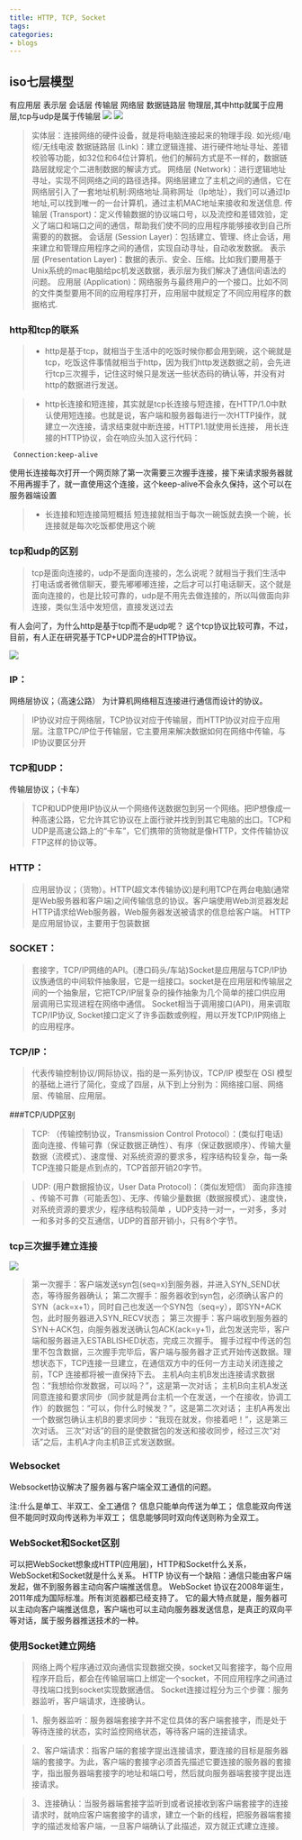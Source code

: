 ```yaml
---
title: HTTP, TCP, Socket
tags:
categories:
- blogs
---
```


## iso七层模型
有应用层 表示层 会话层 传输层 网络层 数据链路层 物理层,其中http就属于应用层,tcp与udp是属于传输层
![](ISO.png)
![](ISO-TCP.IP.png)
> 实体层：连接网络的硬件设备，就是将电脑连接起来的物理手段. 如光缆/电缆/无线电波
> 数据链路层 (Link)：建立逻辑连接、进行硬件地址寻址、差错校验等功能，如32位和64位计算机，他们的解码方式是不一样的，数据链路层就规定个二进制数据的解读方式。
> 网络层 (Network)：进行逻辑地址寻址，实现不同网络之间的路径选择。网络层建立了主机之间的通信，它在网络层引入了一套地址机制:网络地址.简称网址（Ip地址），我们可以通过Ip地址,可以找到唯一的一台计算机，通过主机MAC地址来接收和发送信息.
> 传输层 (Transport)：定义传输数据的协议端口号，以及流控和差错效验，定义了端口和端口之间的通信，帮助我们使不同的应用程序能够接收到自己所需要的的数据。
> 会话层 (Session Layer)：包括建立、管理、终止会话，用来建立和管理应用程序之间的通信，实现自动寻址，自动收发数据。
> 表示层 (Presentation Layer)：数据的表示、安全、压缩。比如我们要用基于Unix系统的mac电脑给pc机发送数据，表示层为我们解决了通信间语法的问题。
> 应用层 (Application)：网络服务与最终用户的一个接口。比如不同的文件类型要用不同的应用程序打开，应用层中就规定了不同应用程序的数据格式.

### http和tcp的联系
> * http是基于tcp，就相当于生活中的吃饭时候你都会用到碗，这个碗就是tcp，吃饭这件事情就相当于http，因为我们http发送数据之前，会先进行tcp三次握手，记住这时候只是发送一些状态码的确认等，并没有对http的数据进行发送。

> * http长连接和短连接，其实就是tcp长连接与短连接，在HTTP/1.0中默认使用短连接。也就是说，客户端和服务器每进行一次HTTP操作，就建立一次连接，请求结束就中断连接，HTTP1.1就使用长连接，
用长连接的HTTP协议，会在响应头加入这行代码：


	 Connection:keep-alive
使用长连接每次打开一个网页除了第一次需要三次握手连接，接下来请求服务器就不用再握手了，就一直使用这个连接，这个keep-alive不会永久保持，这个可以在服务器端设置

> * 长连接和短连接简短概括
短连接就相当于每次一碗饭就去换一个碗，长连接就是每次吃饭都使用这个碗

### tcp和udp的区别
> tcp是面向连接的，udp不是面向连接的，怎么说呢？就相当于我们生活中打电话或者微信聊天，要先嘟嘟嘟连接，之后才可以打电话聊天，这个就是面向连接的，也是比较可靠的，udp是不用先去做连接的，所以叫做面向非连接，类似生活中发短信，直接发送过去

有人会问了，为什么http是基于tcp而不是udp呢？
这个tcp协议比较可靠，不过，目前，有人正在研究基于TCP+UDP混合的HTTP协议。

![](socket.jpg)

### IP：
网络层协议；（高速公路）
为计算机网络相互连接进行通信而设计的协议。
> IP协议对应于网络层，TCP协议对应于传输层，而HTTP协议对应于应用层。注意TPC/IP位于传输层，它主要用来解决数据如何在网络中传输，与IP协议要区分开

### TCP和UDP：
传输层协议；（卡车）
> TCP和UDP使用IP协议从一个网络传送数据包到另一个网络。把IP想像成一种高速公路，它允许其它协议在上面行驶并找到到其它电脑的出口。TCP和UDP是高速公路上的“卡车”，它们携带的货物就是像HTTP，文件传输协议FTP这样的协议等。

### HTTP：
> 应用层协议；（货物）。HTTP(超文本传输协议)是利用TCP在两台电脑(通常是Web服务器和客户端)之间传输信息的协议。客户端使用Web浏览器发起HTTP请求给Web服务器，Web服务器发送被请求的信息给客户端。
HTTP是应用层协议，主要用于包装数据

### SOCKET：
> 套接字，TCP/IP网络的API。(港口码头/车站)Socket是应用层与TCP/IP协议族通信的中间软件抽象层，它是一组接口。socket是在应用层和传输层之间的一个抽象层，它把TCP/IP层复杂的操作抽象为几个简单的接口供应用层调用已实现进程在网络中通信。
Socket相当于调用接口(API)，用来调取TCP/IP协议, Socket接口定义了许多函数或例程，用以开发TCP/IP网络上的应用程序。

### TCP/IP：
> 代表传输控制协议/网际协议，指的是一系列协议，TCP/IP 模型在 OSI 模型的基础上进行了简化，变成了四层，从下到上分别为：网络接口层、网络层、传输层、应用层。

###TCP/UDP区别
> TCP: （传输控制协议，Transmission Control Protocol）：(类似打电话) 面向连接、传输可靠（保证数据正确性）、有序（保证数据顺序）、传输大量数据（流模式）、速度慢、对系统资源的要求多，程序结构较复杂，每一条TCP连接只能是点到点的，TCP首部开销20字节。

> UDP: (用户数据报协议，User Data Protocol)：（类似发短信） 面向非连接 、传输不可靠（可能丢包）、无序、传输少量数据（数据报模式）、速度快，对系统资源的要求少，程序结构较简单 ，UDP支持一对一，一对多，多对一和多对多的交互通信，UDP的首部开销小，只有8个字节。

### tcp三次握手建立连接
![](tcp-ip-handshark.png)
> 第一次握手：客户端发送syn包(seq=x)到服务器，并进入SYN_SEND状态，等待服务器确认；
> 第二次握手：服务器收到syn包，必须确认客户的SYN（ack=x+1），同时自己也发送一个SYN包（seq=y），即SYN+ACK包，此时服务器进入SYN_RECV状态；
> 第三次握手：客户端收到服务器的SYN＋ACK包，向服务器发送确认包ACK(ack=y+1)，此包发送完毕，客户端和服务器进入ESTABLISHED状态，完成三次握手。
握手过程中传送的包里不包含数据，三次握手完毕后，客户端与服务器才正式开始传送数据。理想状态下，TCP连接一旦建立，在通信双方中的任何一方主动关闭连接之前，TCP 连接都将被一直保持下去。
主机A向主机B发出连接请求数据包：“我想给你发数据，可以吗？”，这是第一次对话；
主机B向主机A发送同意连接和要求同步（同步就是两台主机一个在发送，一个在接收，协调工作）的数据包：“可以，你什么时候发？”，这是第二次对话；
主机A再发出一个数据包确认主机B的要求同步：“我现在就发，你接着吧！”，这是第三次对话。
三次“对话”的目的是使数据包的发送和接收同步，经过三次“对话”之后，主机A才向主机B正式发送数据。

### Websocket
Websocket协议解决了服务器与客户端全双工通信的问题。

注:什么是单工、半双工、全工通信？
信息只能单向传送为单工；
信息能双向传送但不能同时双向传送称为半双工；
信息能够同时双向传送则称为全双工。

### WebSocket和Socket区别
可以把WebSocket想象成HTTP(应用层)，HTTP和Socket什么关系，WebSocket和Socket就是什么关系。
HTTP 协议有一个缺陷：通信只能由客户端发起，做不到服务器主动向客户端推送信息。
WebSocket 协议在2008年诞生，2011年成为国际标准。所有浏览器都已经支持了。
它的最大特点就是，服务器可以主动向客户端推送信息，客户端也可以主动向服务器发送信息，是真正的双向平等对话，属于服务器推送技术的一种。


### 使用Socket建立网络
> 网络上两个程序通过双向通信实现数据交换，socket又叫套接字，每个应用程序开启后，都会在传输层端口上绑定一个socket，不同应用程序之间通过寻找端口找到socket实现数据通信。
Socket连接过程分为三个步骤：服务器监听，客户端请求，连接确认。

> 1、服务器监听：服务器端套接字并不定位具体的客户端套接字，而是处于等待连接的状态，实时监控网络状态，等待客户端的连接请求。

> 2、客户端请求：指客户端的套接字提出连接请求，要连接的目标是服务器端的套接字。为此，客户端的套接字必须首先描述它要连接的服务器的套接字，指出服务器端套接字的地址和端口号，然后就向服务器端套接字提出连接请求。

> 3、连接确认：当服务器端套接字监听到或者说接收到客户端套接字的连接请求时，就响应客户端套接字的请求，建立一个新的线程，把服务器端套接字的描述发给客户端，一旦客户端确认了此描述，双方就正式建立连接。

